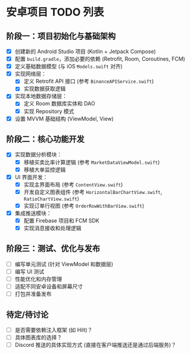 # 安卓项目 TODO 列表

## 阶段一：项目初始化与基础架构
- [x] 创建新的 Android Studio 项目 (Kotlin + Jetpack Compose)
- [x] 配置 `build.gradle`，添加必要的依赖 (Retrofit, Room, Coroutines, FCM)
- [x] 定义基础数据模型 (与 iOS `Models.swift` 对齐)
- [x] 实现网络层：
    - [x] 定义 Retrofit API 接口 (参考 `BinanceAPIService.swift`)
    - [x] 实现数据获取逻辑
- [x] 实现本地数据存储层：
    - [x] 定义 Room 数据库实体和 DAO
    - [x] 实现 Repository 模式
- [x] 设置 MVVM 基础结构 (ViewModel, View)

## 阶段二：核心功能开发
- [x] 实现数据分析模块：
    - [x] 移植买卖比率计算逻辑 (参考 `MarketDataViewModel.swift`)
    - [x] 移植大单监控逻辑
- [x] UI 界面开发：
    - [x] 实现主界面布局 (参考 `ContentView.swift`)
    - [x] 开发自定义图表组件 (参考 `HorizontalBarChartView.swift`, `RatioChartView.swift`)
    - [x] 实现订单行视图 (参考 `OrderRowWithBarView.swift`)
- [x] 集成推送模块：
    - [x] 配置 Firebase 项目和 FCM SDK
    - [x] 实现消息接收和处理逻辑

## 阶段三：测试、优化与发布
- [ ] 编写单元测试 (针对 ViewModel 和数据层)
- [ ] 编写 UI 测试
- [ ] 性能优化和内存管理
- [ ] 适配不同安卓设备和屏幕尺寸
- [ ] 打包并准备发布

## 待定/待讨论
- [ ] 是否需要依赖注入框架 (如 Hilt)？
- [ ] 具体图表库的选择？
- [ ] Discord 推送的具体实现方式 (直接在客户端推送还是通过后端服务)？